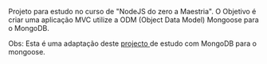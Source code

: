 Projeto para estudo no curso de "NodeJS do zero a Maestria".
O Objetivo é criar uma aplicação MVC utilize a ODM (Object Data Model) Mongoose para o MongoDB.

Obs: Esta é uma adaptação deste <a href="https://github.com/Enthony2021/NodeJS_MongoDB"> projecto </a> de estudo com MongoDB para o mongoose.
